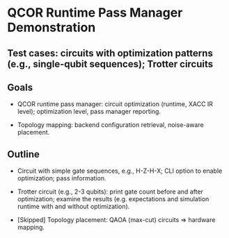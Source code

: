 # QCOR Runtime Pass Manager Demonstration

## Test cases: circuits with optimization patterns (e.g., single-qubit sequences); Trotter circuits

## Goals

- QCOR runtime pass manager: circuit optimization (runtime, XACC IR level); optimization level, pass manager reporting.

- Topology mapping: backend configuration retrieval, noise-aware placement.

## Outline

- Circuit with simple gate sequences, e.g., H-Z-H-X; CLI option to enable optimization; pass information.

- Trotter circuit (e.g., 2-3 qubits): print gate count before and after optimization; examine the results (e.g. expectations and simulation runtime with and without optimization). 

- [Skipped] Topology placement: QAOA (max-cut) circuits => hardware mapping. 


